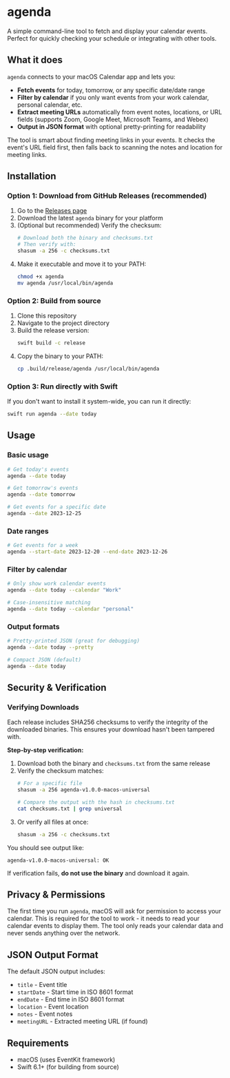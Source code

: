 # agenda

A simple command-line tool to fetch and display your calendar events. Perfect for quickly checking your schedule or integrating with other tools.

## What it does

`agenda` connects to your macOS Calendar app and lets you:

- **Fetch events** for today, tomorrow, or any specific date/date range
- **Filter by calendar** if you only want events from your work calendar, personal calendar, etc.
- **Extract meeting URLs** automatically from event notes, locations, or URL fields (supports Zoom, Google Meet, Microsoft Teams, and Webex)
- **Output in JSON format** with optional pretty-printing for readability

The tool is smart about finding meeting links in your events. It checks the event's URL field first, then falls back to scanning the notes and location for meeting links.

## Installation

### Option 1: Download from GitHub Releases (recommended)

1. Go to the [Releases page](https://github.com/thetinygoat/agenda/releases)
2. Download the latest `agenda` binary for your platform
3. (Optional but recommended) Verify the checksum:
   ```bash
   # Download both the binary and checksums.txt
   # Then verify with:
   shasum -a 256 -c checksums.txt
   ```
4. Make it executable and move it to your PATH:
   ```bash
   chmod +x agenda
   mv agenda /usr/local/bin/agenda
   ```

### Option 2: Build from source

1. Clone this repository
2. Navigate to the project directory
3. Build the release version:
   ```bash
   swift build -c release
   ```
4. Copy the binary to your PATH:
   ```bash
   cp .build/release/agenda /usr/local/bin/agenda
   ```

### Option 3: Run directly with Swift

If you don't want to install it system-wide, you can run it directly:
```bash
swift run agenda --date today
```

## Usage

### Basic usage

```bash
# Get today's events
agenda --date today

# Get tomorrow's events
agenda --date tomorrow

# Get events for a specific date
agenda --date 2023-12-25
```

### Date ranges

```bash
# Get events for a week
agenda --start-date 2023-12-20 --end-date 2023-12-26
```

### Filter by calendar

```bash
# Only show work calendar events
agenda --date today --calendar "Work"

# Case-insensitive matching
agenda --date today --calendar "personal"
```

### Output formats

```bash
# Pretty-printed JSON (great for debugging)
agenda --date today --pretty

# Compact JSON (default)
agenda --date today
```

## Security & Verification

### Verifying Downloads

Each release includes SHA256 checksums to verify the integrity of the downloaded binaries. This ensures your download hasn't been tampered with.

**Step-by-step verification:**

1. Download both the binary and `checksums.txt` from the same release
2. Verify the checksum matches:
   ```bash
   # For a specific file
   shasum -a 256 agenda-v1.0.0-macos-universal

   # Compare the output with the hash in checksums.txt
   cat checksums.txt | grep universal
   ```
3. Or verify all files at once:
   ```bash
   shasum -a 256 -c checksums.txt
   ```

You should see output like:
```
agenda-v1.0.0-macos-universal: OK
```

If verification fails, **do not use the binary** and download it again.

## Privacy & Permissions

The first time you run `agenda`, macOS will ask for permission to access your calendar. This is required for the tool to work - it needs to read your calendar events to display them. The tool only reads your calendar data and never sends anything over the network.

## JSON Output Format

The default JSON output includes:
- `title` - Event title
- `startDate` - Start time in ISO 8601 format
- `endDate` - End time in ISO 8601 format
- `location` - Event location
- `notes` - Event notes
- `meetingURL` - Extracted meeting URL (if found)


## Requirements

- macOS (uses EventKit framework)
- Swift 6.1+ (for building from source)
